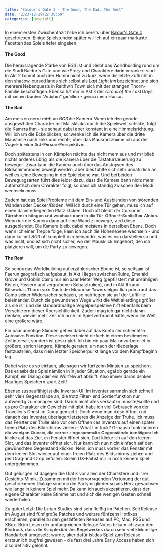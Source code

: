 ```yaml
---
title: "Baldur's Gate 3 - The Good, The Bad, The Rest"
date: "2023-12-29T22:30:59"
categories: [gespielt]
---
```


In einem ersten Zwischenfazit habe ich bereits über [Baldur's Gate 3](/2023/10/03/baldurs-gate-3-ein-zwischenfazit/) geschrieben. Einige Spielstunden später will ich auf ein paar markante Facetten des Spiels tiefer eingehen. 

#### The Good

Die herausragende Stärke von _BG3_ ist und bleibt das Worldbuilding rund um die Stadt Baldur's Gate und wie Story und Charaktere darin verankert sind. In Akt 2 kommt auch der Humor nicht zu kurz, wenn die letzte Zuflucht in den shadow-cursed lands sich selbst als _Last Light Inn_ bezeichnet und sich mehrere Nebenquests in Reithwin Town sich mit der strangen Thorm-Familie beschäftigen. Ebenso hat mir in Akt 3 der _Circus of the Last Days_ mit seinen bunten "Artisten" gefallen - genau mein Humor.

#### The Bad

Am meisten nervt mich an *BG3* die Kamera. Wenn ich den gerade ausgewählten Charakter mit Mausklicks durch die Spielewelt schicke, folgt die Kamera ihm - sie schaut dabei aber konstant in eine Himmelsrichtung. Will ich um die Ecke blicken, schwenke ich die Kamera über die dritte Maustaste nach links und rechts; über das Mausrad zoome ich aus der Vogel- in eine 3rd-Person-Perspektive.

Doch spätestens in den Kämpfen reichte das nicht mehr aus und mir blieb nichts anderes übrig, als die Kamera über die Tastatursteuerung zu bewegen. Zwar kann die Kamera auch über das Anstupsen des Bildschirmrandes bewegt werden, aber dies fühlte sich sehr unnatürlich an, weil es keine Bewegung in der Spielebene war. Und bei beiden Bewegungsarten führt dies leider dazu, dass die Kamera dann nicht mehr automatisch dem Charakter folgt, so dass ich ständig zwischen den Modi wechseln muss.

Zudem hat das Spiel Probleme mit dem Ein- und Ausblenden von störenden Wänden oder Decken/Böden. Will ich durch eine Tür gehen, muss ich auf einen dahinterliegenden Platz klicken. Doch oft bleibt der Cursor im Türrahmen hängen und wechselt dann in die Tür-Öffnen/-Schließen-Aktion. Wenn ich die Kamera dann auf eine Wand zubewege, wird diese ausgeblendet. Die Kamera bleibt dabei meistens in derselben Ebene. Doch wenn ich einer Treppe folge, kann ich auch die Höhenebene wechseln - und dann kommt _BG3_ oft komplett durcheinander, was es nun darstellen so und was nicht, und ist sich nicht sicher, wo der Mausklick hingehört, den ich platzieren will, um die Party zu bewegen.

#### The Rest

So schön das Worldbuilding auf erzählerischer Ebene ist, so seltsam ist Faerun geografisch aufgebaut. In Akt I liegen zwischen Ruine, Emerald Grove und Goblin Camp nur ein paar Meter Weg (gepflastert mit unzähligen Kisten, Fässern und vergrabenen Schatztruhen), und in Akt II kann Bösewicht Thorm vom Dach der Moonrise Towers eigentlich prima auf das Camp seiner Widersacher schauen, so nah liegen sie auf der Luftlinie beieinander. Durch die gewundenen Wege wirkt die Welt allerdings größer als sie ist, und die standardmäßige Vogelperspektive hilft ebenfalls beim Verschleiern dieser Übersichtlichkeit. Zudem mag ich gar nicht daran denken, wieviel mehr Zeit ich noch im Spiel verbracht hätte, wenn die Welt eine größere wäre.

Ein paar unnötige Stunden gehen dabei auf das Konto der schlechten Autosave-Funktion. Diese speichert nicht einfach in einem bestimmten Zeitintervall, sondern ist geskriptet. Ich bin ein paar Mal unvorbereitet in größere, sprich längere, Kämpfe geraten, um nach der Niederlage festzustellen, dass mein letzter Speicherpunkt lange vor dem Kampfbeginn lag.

Dabei wäre es so einfach, alle sagen wir fünfzehn Minuten zu speichern. Das erlaubt das Spiel nämlich in in jeder Situation, egal ob gerade ein Kampf, ein Dialog oder ein Würfelwurf abläuft. Also immer daran denken: Häufiges Speichern spart Zeit!

Ebenso ausbaufähig ist die Inventar-UI. Im Inventar sammeln sich schnell sehr viele Gegenstände an, die trotz Filter- und Sortierfunktion nur aufwendig zu managen sind. Da ich nicht alles verkaufen musste/wollte und es pro Charakter ein Gewichtslimit gibt, habe ich viel Gebrauch von der Traveller's Chest im Camp gemacht. Doch wenn man diese öffnet und danach das Inventar, überlagert letzteres die Anzeige der Truhe. Ich muss das Fenster der Truhe also vor dem Öffnen des Inventars auf einen später freien Platz des Bildschirms ziehen - What the fuck? Genauso funktionieren die wenigen Quests, die vorher eingesammelte Gegenstände benötigen: Ich klicke auf das Ziel, ein Fenster öffnet sich. Dort klicke ich auf den leeren Slot, und das Inventar öffnet sich. Nur kann ich nun nicht einfach auf den gewünschten Gegenstand klicken. Nein, ich muss vorher das Fenster mit dem leeren Slot wieder auf einen freien Platz des Bildschirms ziehen und per Drag-and-Drop befüllen. So ein UX-Fail ist mir in noch keinem Spiel untergekommen.

Gut gelungen ist dagegen die Grafik vor allem der Charaktere und ihrer Gesichts-Mimik. Zusammen mit der hervorragenden Vertonung der gut geschriebenen Dialoge sind mir die Partymitglieder so ans Herz gewachsen wie lange in keinem Spiel mehr. Da kann ich auch akzeptieren, dass der eigene Charakter keine Stimme hat und sich die wenigen Gesten schnell wiederholen.

Zu guter Letzt: Die Larian Studios sind sehr fleißig im Patchen. Seit Release im August sind fünf große Patches und weitere fünfzehn Hotfixes erschienen; parallel zu den gestaffelten Releases auf PC, Mac, PS5 und XBox. Beim Lesen der umfangreichen Release Notes bekam ich zwar den Eindruck, dass die Komplexität des Regelwerkes durch sehr viel kleinteilige Handarbeit umgesetzt wurde, aber dafür ist das Spiel zum Release erstaunlich bugfrei gewesen - die fast drei Jahre Early Access haben sich also definitiv gelohnt.